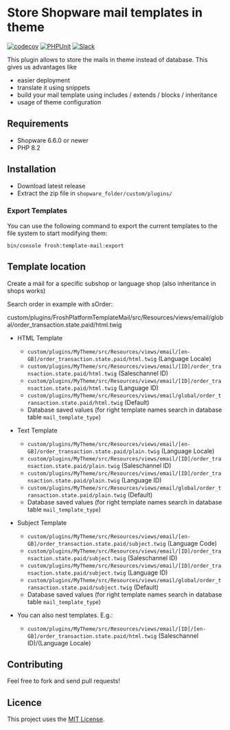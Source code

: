 # Store Shopware mail templates in theme

[![codecov](https://codecov.io/gh/FriendsOfShopware/FroshPlatformTemplateMail/branch/master/graph/badge.svg?token=HUPWYZ80YS)](https://codecov.io/gh/FriendsOfShopware/FroshPlatformTemplateMail)
[![PHPUnit](https://github.com/FriendsOfShopware/FroshPlatformTemplateMail/actions/workflows/unit.yml/badge.svg)](https://github.com/FriendsOfShopware/FroshPlatformTemplateMail/actions/workflows/unit.yml)
[![Slack](https://img.shields.io/badge/chat-on%20slack-%23ECB22E)](https://slack.shopware.com?utm_source=badge&utm_medium=badge&utm_campaign=pr-badge)

This plugin allows to store the mails in theme instead of database. This gives us advantages like

* easier deployment
* translate it using snippets
* build your mail template using includes / extends / blocks / inheritance
* usage of theme configuration


## Requirements

- Shopware 6.6.0 or newer
- PHP 8.2

## Installation

- Download latest release
- Extract the zip file in `shopware_folder/custom/plugins/`

### Export Templates

You can use the following command to export the current templates to the file system to start modifying them:

```shell
bin/console frosh:template-mail:export
```

## Template location

Create a mail for a specific subshop or language shop (also inheritance in shops works)

Search order in example with sOrder:

custom/plugins/FroshPlatformTemplateMail/src/Resources/views/email/global/order_transaction.state.paid/html.twig
* HTML Template
  * `custom/plugins/MyTheme/src/Resources/views/email/[en-GB]/order_transaction.state.paid/html.twig` (Language Locale)
  * `custom/plugins/MyTheme/src/Resources/views/email/[ID]/order_transaction.state.paid/html.twig` (Saleschannel ID)
  * `custom/plugins/MyTheme/src/Resources/views/email/[ID]/order_transaction.state.paid/html.twig` (Language ID)
  * `custom/plugins/MyTheme/src/Resources/views/email/global/order_transaction.state.paid/html.twig` (Default)
  * Database saved values (for right template names search in database table `mail_template_type`)
* Text Template
  * `custom/plugins/MyTheme/src/Resources/views/email/[en-GB]/order_transaction.state.paid/plain.twig` (Language Locale)
  * `custom/plugins/MyTheme/src/Resources/views/email/[ID]/order_transaction.state.paid/plain.twig` (Saleschannel ID)
  * `custom/plugins/MyTheme/src/Resources/views/email/[ID]/order_transaction.state.paid/plain.twig` (Language ID)
  * `custom/plugins/MyTheme/src/Resources/views/email/global/order_transaction.state.paid/plain.twig` (Default)
  * Database saved values (for right template names search in database table `mail_template_type`)
* Subject Template
  * `custom/plugins/MyTheme/src/Resources/views/email/[en-GB]/order_transaction.state.paid/subject.twig` (Language Code)
  * `custom/plugins/MyTheme/src/Resources/views/email/[ID]/order_transaction.state.paid/subject.twig` (Saleschannel ID)
  * `custom/plugins/MyTheme/src/Resources/views/email/[ID]/order_transaction.state.paid/subject.twig` (Language ID)
  * `custom/plugins/MyTheme/src/Resources/views/email/global/order_transaction.state.paid/subject.twig` (Default)
  * Database saved values (for right template names search in database table `mail_template_type`)

* You can also nest templates. E.g.:
  * `custom/plugins/MyTheme/src/Resources/views/email/[ID]/[en-GB]/order_transaction.state.paid/html.twig` (Saleschannel ID)/(Language Locale)

## Contributing

Feel free to fork and send pull requests!

## Licence

This project uses the [MIT License](LICENCE.md).
